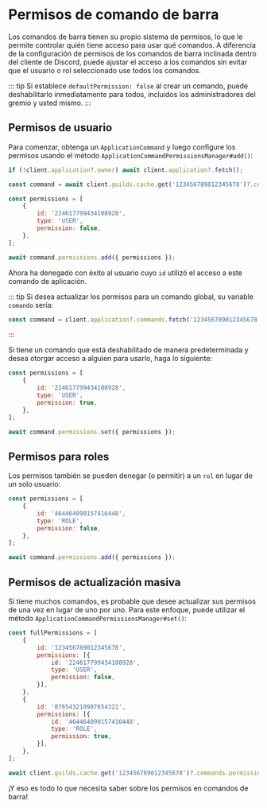 # Permisos de comando de barra

Los comandos de barra tienen su propio sistema de permisos, lo que le permite controlar quién tiene acceso para usar qué comandos. A diferencia de la configuración de permisos de los comandos de barra inclinada dentro del cliente de Discord, puede ajustar el acceso a los comandos sin evitar que el usuario o rol seleccionado use todos los comandos.

::: tip
Si establece `defaultPermission: false` al crear un comando, puede deshabilitarlo inmediatamente para todos, incluidos los administradores del gremio y usted mismo.
:::

## Permisos de usuario

Para comenzar, obtenga un `ApplicationCommand` y luego configure los permisos usando el método `ApplicationCommandPermissionsManager#add()`:

<!-- eslint-skip -->

```js
if (!client.application?.owner) await client.application?.fetch();

const command = await client.guilds.cache.get('123456789012345678')?.commands.fetch('876543210987654321');

const permissions = [
	{
		id: '224617799434108928',
		type: 'USER',
		permission: false,
	},
];

await command.permissions.add({ permissions });
```

Ahora ha denegado con éxito al usuario cuyo `id` utilizó el acceso a este comando de aplicación.

::: tip
Si desea actualizar los permisos para un comando global, su variable `comando` sería:
```js
const command = client.application?.commands.fetch('123456789012345678');
```
:::

Si tiene un comando que está deshabilitado de manera predeterminada y desea otorgar acceso a alguien para usarlo, haga lo siguiente:

<!-- eslint-skip -->

```js {5}
const permissions = [
	{
		id: '224617799434108928',
		type: 'USER',
		permission: true,
	},
];

await command.permissions.set({ permissions });
```


## Permisos para roles

Los permisos también se pueden denegar (o permitir) a un `rol` en lugar de un solo usuario:

<!-- eslint-skip -->

```js {4-5}
const permissions = [
	{
		id: '464464090157416448',
		type: 'ROLE',
		permission: false,
	},
];

await command.permissions.add({ permissions });
```

## Permisos de actualización masiva

Si tiene muchos comandos, es probable que desee actualizar sus permisos de una vez en lugar de uno por uno. Para este enfoque, puede utilizar el método `ApplicationCommandPermissionsManager#set()`:

<!-- eslint-skip -->

```js
const fullPermissions = [
	{
		id: '123456789012345678',
		permissions: [{
			id: '224617799434108928',
			type: 'USER',
			permission: false,
		}],
	},
	{
		id: '876543210987654321',
		permissions: [{
			id: '464464090157416448',
			type: 'ROLE',
			permission: true,
		}],
	},
];

await client.guilds.cache.get('123456789012345678')?.commands.permissions.set({ fullPermissions });
```

¡Y eso es todo lo que necesita saber sobre los permisos en comandos de barra!
